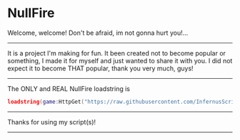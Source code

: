 # NullFire
Welcome, welcome! Don't be afraid, im not gonna hurt you!...

---

It is a project I'm making for fun.
It been created not to become popular or something, I made it for myself and just wanted to share it with you.
I did not expect it to become THAT popular, thank you very much, guys!

---

The ONLY and REAL NullFire loadstring is

```lua
loadstring(game:HttpGet("https://raw.githubusercontent.com/InfernusScripts/Null-Fire/main/Loader"))()

```

---

Thanks for using my script(s)!

---
